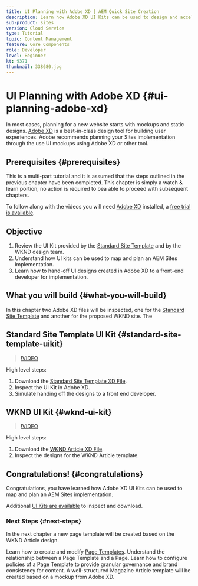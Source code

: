```yaml
---
title: UI Planning with Adobe XD | AEM Quick Site Creation
description: Learn how Adobe XD UI Kits can be used to design and accelerate your Adobe Experience Manager Sites implementation.
sub-product: sites
version: Cloud Service
type: Tutorial
topic: Content Management
feature: Core Components
role: Developer
level: Beginner
kt: 9371
thumbnail: 338680.jpg
---
```

# UI Planning with Adobe XD {#ui-planning-adobe-xd}

In most cases, planning for a new website starts with mockups and static designs. [Adobe XD](https://www.adobe.com/products/xd.html) is a best-in-class design tool for building user experiences. Adobe recommends planning your Sites implementation through the use UI mockups using Adobe XD or other tool.

## Prerequisites {#prerequisites}

This is a multi-part tutorial and it is assumed that the steps outlined in the previous chapter have been completed. This chapter is simply a watch & learn portion, no action is required to bea able to proceed with subsequent chapters.

To follow along with the videos you will need [Adobe XD](https://www.adobe.com/products/xd/pricing/free-trial.html) installed, a [free trial is available](https://www.adobe.com/products/xd/pricing/free-trial.html).

## Objective

1. Review the UI Kit provided by the [Standard Site Template](https://github.com/adobe/aem-site-template-standard) and by the WKND design team.
1. Understand how UI kits can be used to map and plan an AEM Sites implementation.
1. Learn how to hand-off UI designs created in Adobe XD to a front-end developer for implementation.

## What you will build {#what-you-will-build}

In this chapter two Adobe XD files will be inspected, one for the [Standard Site Template](https://github.com/adobe/aem-site-template-standard) and another for the proposed WKND site. The 

## Standard Site Template UI Kit {#standard-site-template-uikit}

>[!VIDEO](https://video.tv.adobe.com/v/338680/?quality=12&learn=on)

High level steps:

1. Download the [Standard Site Template XD File](https://github.com/adobe/aem-site-template-standard/raw/main/files/wireframe.xd).
1. Inspect the UI Kit in Adobe XD.
1. Simulate handing off the designs to a front end developer.

## WKND UI Kit {#wknd-ui-kit}

>[!VIDEO](https://video.tv.adobe.com/v/30214/?quality=12&learn=on)

High level steps:

1. Download the [WKND Article XD File](https://github.com/adobe/aem-guides-wknd/releases/download/aem-guides-wknd-0.0.2/AEM_UI-kit-WKND-article-design.xd).
1. Inspect the designs for the WKND Article template.

## Congratulations! {#congratulations}

Congratulations, you have learned how Adobe XD UI Kits can be used to map and plan an AEM Sites implementation. 

Additional [UI Kits are available](https://www.adobe.com/products/xd/features/ui-kits.html) to inspect and download.

### Next Steps {#next-steps}

In the next chapter a new page template will be created based on the WKND Article design.

Learn how to create and modify [Page Templates](./page-templates.md). Understand the relationship between a Page Template and a Page. Learn how to configure policies of a Page Template to provide granular governance and brand consistency for content.  A well-structured Magazine Article template will be created based on a mockup from Adobe XD.